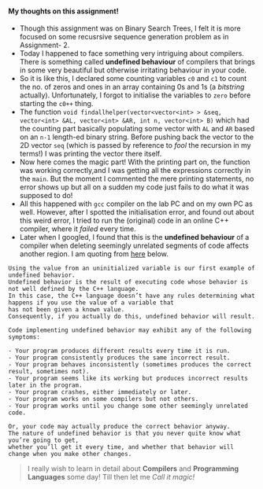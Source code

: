 #### My thoughts on this assignment!
- Though this assignment was on Binary Search Trees, I felt it is more focused on some recusrsive sequence generation problem as in Assignment- 2.
- Today I happened to face something very intriguing about compilers. There is something called **undefined behaviour** of 
compilers that brings in some very beautiful but otherwise irritating behaviour in your code.
- So it is like this, I declared some counting variables `c0` and `c1` to count the no. of zeros and ones in an array containing
0s and 1s (a *bitstring* actually). Unfortunately, I forgot to initialise the variables to `zero` before starting the `c0++` thing.
- The function `void findallhelper(vector<vector<int> > &seq, vector<int> &AL, vector<int> &AR, int n, vector<int> B)` which had the
counting part basically populating some vector with `AL` and `AR` based on an `n-1` length-ed binary string. Before pushing back 
the vector to the 2D vector `seq` (which is passed by reference to *fool* the recursion in my terms!) I was printing the vector
there itself.
- Now here comes the magic part! With the printing part on, the function was working correctly,and I was getting all the expressions
correctly in the `main`. But the moment I commented the mere printing statements, no error shows up but all on a sudden my code 
just fails to do what it was supposed to do!
- All this happened with `gcc` compiler on the lab PC and on my own PC as well. However, after I spotted the initialisation error, 
and found out about this weird error, I tried to run the (original) code in an online C++ compiler, where it *failed* every time.
- Later when I googled, I found that this is the **undefined behaviour** of a compiler when deleting seemingly unrelated segments
of code affects another region. I am quoting from [here](https://www.learncpp.com/cpp-tutorial/uninitialized-variables-and-undefined-behavior/) 
below.

```
Using the value from an uninitialized variable is our first example of undefined behavior. 
Undefined behavior is the result of executing code whose behavior is not well defined by the C++ language. 
In this case, the C++ language doesn’t have any rules determining what happens if you use the value of a variable that
has not been given a known value. 
Consequently, if you actually do this, undefined behavior will result.

Code implementing undefined behavior may exhibit any of the following symptoms:

- Your program produces different results every time it is run.
- Your program consistently produces the same incorrect result.
- Your program behaves inconsistently (sometimes produces the correct result, sometimes not).
- Your program seems like its working but produces incorrect results later in the program.
- Your program crashes, either immediately or later.
- Your program works on some compilers but not others.
- Your program works until you change some other seemingly unrelated code.

Or, your code may actually produce the correct behavior anyway. 
The nature of undefined behavior is that you never quite know what you’re going to get, 
whether you’ll get it every time, and whether that behavior will change when you make other changes.
```
> I really wish to learn in detail about **Compilers** and **Programming Languages** some day! Till then let me *Call it magic!*

